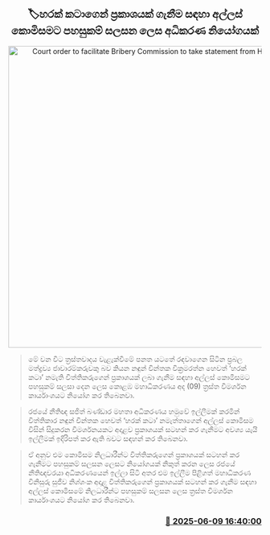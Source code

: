 <p align='center'><b><h2 align='center' title='Court order to facilitate Bribery Commission to take statement from Harak Kata'>🏷හරක් කටාගෙන් ප්‍රකාශයක් ගැනීම සඳහා අල්ලස් කොමිසමට පහසුකම් සලසන ලෙස අධිකරණ නියෝගයක්</h2></b></p>
<p align='center'><img src='https://helakuru.sgp1.cdn.digitaloceanspaces.com/esana/images/lib/court-2[1].jpg' width='600' alt='Court order to facilitate Bribery Commission to take statement from Harak Kata'></p>

> මේ වන විට ත්‍රස්තවාදය වැළැක්වීමේ පනත යටතේ රඳවාගෙන සිටින ප්‍රබල මත්ද්‍රව්‍ය ජාවාරම්කරුවකු බව කියන නඳුන් චින්තක වික්‍රමරත්න හෙවත් ‘හරක් කටා’ නමැති විත්තිකරුගෙන් ප්‍රකාශයක් ලබා ගැනීම සඳහා අල්ලස් කොමිසමට පහසුකම් සලසා දෙන ලෙස කොළඹ මහාධිකරණය අද (09) ත්‍රස්ත විමර්ශන කාර්යාංශයට නියෝග කර තිබෙනවා.

> රජයේ නීතිඥ සජිත් බණ්ඩාර මහතා අධිකරණය හමුවේ ඉල්ලීමක් කරමින් විත්තිකාර නඳුන් චින්තක හෙවත් ‘හරක් කටා’ නමැත්තාගෙන් අල්ලස් කොමිසම විසින් සිදුකරන විමර්ශනයකට අදාළව ප්‍රකාශයක් සටහන් කර ගැනීමට අවශ්‍ය යැයි ඉල්ලීමක් ඉදිරිපත් කර ඇති බවට සඳහන් කර තිබෙනවා.

> ඒ අනුව එම කොමිසම නිලධාරීන්ට විත්තිකරුගෙන් ප්‍රකාශයක් සටහන් කර ගැනීමට පහසුකම් සලසන ලෙසට නියෝගයක් නිකුත් කරන ලෙස රජයේ නීතිඥවරයා අධිකරණයෙන් ඉල්ලා සිටි අතර එම ඉල්ලීම පිළිගත් මහාධිකරණ විනිසුරු සුජීව නිශ්ශංක අදාළ විත්තිකරුගෙන් ප්‍රකාශයක් සටහන් කර ගැනීම සඳහා අල්ලස් කොමිසමේ නිලධාරීන්ට පහසුකම් සලසන ලෙස ත්‍රස්ත විමර්ශන කාර්යාංශයට නියෝග කර තිබෙනවා.



<h3 align='right'><a href='https://www.helakuru.lk/esana/p/110847/'>📅 2025-06-09 16:40:00</a></h3>
